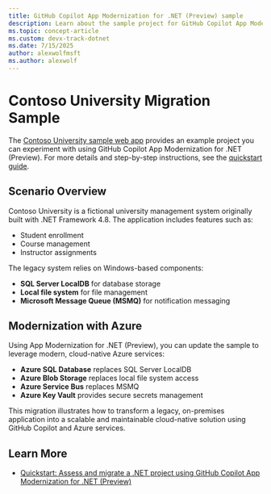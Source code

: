 ```yaml
---
title: GitHub Copilot App Modernization for .NET (Preview) sample
description: Learn about the sample project for GitHub Copilot App Modernization for .NET
ms.topic: concept-article
ms.custom: devx-track-dotnet
ms.date: 7/15/2025
author: alexwolfmsft
ms.author: alexwolf
---
```


# Contoso University Migration Sample

The [Contoso University sample web app](https://github.com/Azure-Samples/dotnet-migration-copilot-samples/tree/main/ContosoUniversity) provides an example project you can experiment with using GitHub Copilot App Modernization for .NET (Preview). For more details and step-by-step instructions, see the [quickstart guide](quick-start.md).

## Scenario Overview

Contoso University is a fictional university management system originally built with .NET Framework 4.8. The application includes features such as:

- Student enrollment
- Course management
- Instructor assignments

The legacy system relies on Windows-based components:

- **SQL Server LocalDB** for database storage
- **Local file system** for file management
- **Microsoft Message Queue (MSMQ)** for notification messaging

## Modernization with Azure

Using App Modernization for .NET (Preview), you can update the sample to leverage modern, cloud-native Azure services:

- **Azure SQL Database** replaces SQL Server LocalDB
- **Azure Blob Storage** replaces local file system access
- **Azure Service Bus** replaces MSMQ
- **Azure Key Vault** provides secure secrets management

This migration illustrates how to transform a legacy, on-premises application into a scalable and maintainable cloud-native solution using GitHub Copilot and Azure services.

## Learn More

- [Quickstart: Assess and migrate a .NET project using GitHub Copilot App Modernization for .NET (Preview)](quick-start.md)